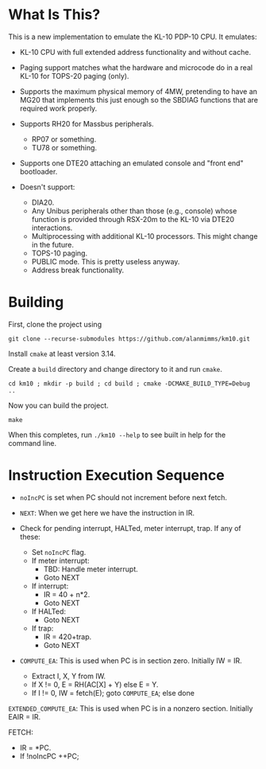# What Is This?

This is a new implementation to emulate the KL-10 PDP-10 CPU. It
emulates:

* KL-10 CPU with full extended address functionality and without
  cache.

* Paging support matches what the hardware and microcode do in a real
  KL-10 for TOPS-20 paging (only).
  
* Supports the maximum physical memory of 4MW, pretending to have an
  MG20 that implements this just enough so the SBDIAG functions that
  are required work properly.

* Supports RH20 for Massbus peripherals.
  * RP07 or something.
  * TU78 or something.

* Supports one DTE20 attaching an emulated console and "front end"
  bootloader.
  
* Doesn't support:
  * DIA20.
  * Any Unibus peripherals other than those (e.g., console) whose
    function is provided through RSX-20m to the KL-10 via DTE20
    interactions.
  * Multiprocessing with additional KL-10 processors. This might
    change in the future.
  * TOPS-10 paging.
  * PUBLIC mode. This is pretty useless anyway.
  * Address break functionality.


# Building

First, clone the project using
```
git clone --recurse-submodules https://github.com/alanmimms/km10.git
```

Install `cmake` at least version 3.14.

Create a `build` directory and change directory to it and run `cmake`.
```
cd km10 ; mkdir -p build ; cd build ; cmake -DCMAKE_BUILD_TYPE=Debug ..
```

Now you can build the project.
```
make
```

When this completes, run `./km10 --help` to see built in help for the
command line.


# Instruction Execution Sequence

* `noIncPC` is set when PC should not increment before next fetch.


* `NEXT`:
When we get here we have the instruction in IR.

* Check for pending interrupt, HALTed, meter interrupt, trap. If any of these:
  * Set `noIncPC` flag.
  * If meter interrupt:
	* TBD: Handle meter interrupt.
	* Goto NEXT
  * If interrupt:
	* IR = 40 + n*2.
	* Goto NEXT
  * If HALTed:
	* Goto NEXT
  * If trap:
	* IR = 420+trap.
	* Goto NEXT


* `COMPUTE_EA`:
This is used when PC is in section zero.
Initially IW = IR.

  * Extract I, X, Y from IW.
  * If X != 0, E = RH(AC[X] + Y) else E = Y.
  * If I != 0, IW = fetch(E); goto `COMPUTE_EA`; else done


`EXTENDED_COMPUTE_EA`:
This is used when PC is in a nonzero section.
Initially EAIR = IR.




FETCH:
* IR = *PC.
* If !noIncPC ++PC;

